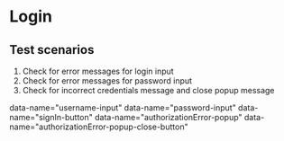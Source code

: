 # Login 

## Test scenarios

1. Check for error messages for login input
2. Check for error messages for password input
3. Check for incorrect credentials message and close popup message

data-name="username-input"
data-name="password-input"
data-name="signIn-button"
data-name="authorizationError-popup"
data-name="authorizationError-popup-close-button"